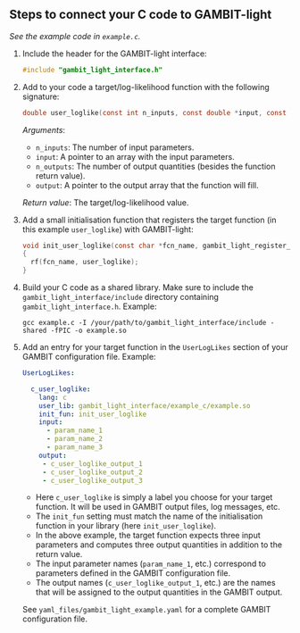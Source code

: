## Steps to connect your C code to GAMBIT-light

_See the example code in `example.c`._

1. Include the header for the GAMBIT-light interface:
   ```c
   #include "gambit_light_interface.h"
   ```

2. Add to your code a target/log-likelihood function with the following signature:
   ```c
   double user_loglike(const int n_inputs, const double *input, const int n_outputs, double *output)
   ```
   _Arguments_:
   * `n_inputs`: The number of input parameters.
   * `input`: A pointer to an array with the input parameters.
   * `n_outputs`: The number of output quantities (besides the function return value).
   * `output`: A pointer to the output array that the function will fill.

   _Return value_: The target/log-likelihood value.


3. Add a small initialisation function that registers the target function (in this example `user_loglike`) with GAMBIT-light:
   ```c
   void init_user_loglike(const char *fcn_name, gambit_light_register_loglike_fcn rf)
   {
     rf(fcn_name, user_loglike);
   }   
   ```

4. Build your C code as a shared library. Make sure to include the `gambit_light_interface/include` directory containing `gambit_light_interface.h`. Example:
   ```
   gcc example.c -I /your/path/to/gambit_light_interface/include -shared -fPIC -o example.so
   ``` 

5. Add an entry for your target function in the `UserLogLikes` section of your GAMBIT configuration file. Example:
   ```yaml
   UserLogLikes:

     c_user_loglike:
       lang: c
       user_lib: gambit_light_interface/example_c/example.so
       init_fun: init_user_loglike
       input:
         - param_name_1
         - param_name_2
         - param_name_3
       output:
        - c_user_loglike_output_1
        - c_user_loglike_output_2
        - c_user_loglike_output_3
   ```
   * Here `c_user_loglike` is simply a label you choose for your target function. It will be used in GAMBIT output files, log messages, etc. 
   * The `init_fun` setting must match the name of the initialisation function in your library (here `init_user_loglike`).
   * In the above example, the target function expects three input parameters and computes three output quantities in addition to the return value. 
   * The input parameter names (`param_name_1`, etc.) correspond to parameters defined in the GAMBIT configuration file.
   * The output names (`c_user_loglike_output_1`, etc.) are the names that will be assigned to the output quantities in the GAMBIT output.

   See `yaml_files/gambit_light_example.yaml` for a complete GAMBIT configuration file.
   
